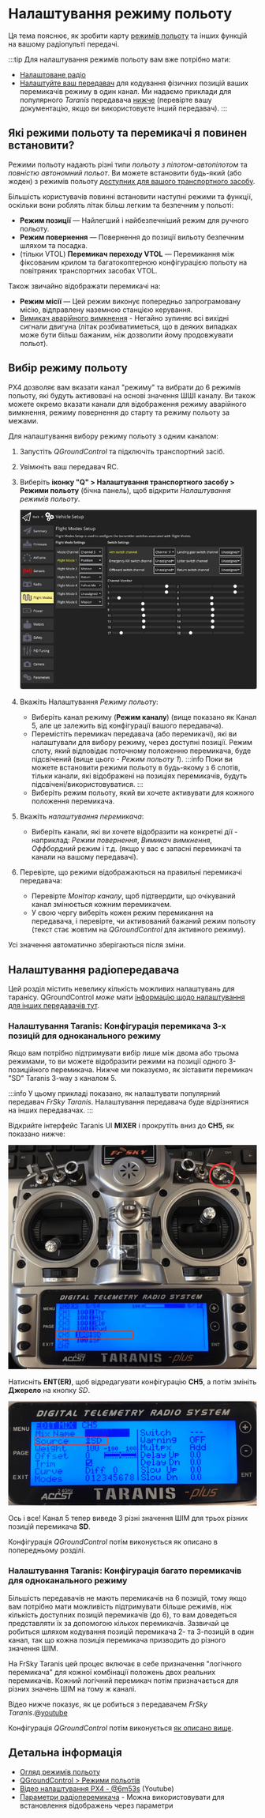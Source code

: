 # Налаштування режиму польоту

Ця тема пояснює, як зробити карту [режимів польоту](../getting_started/px4_basic_concepts.md#flight-modes) та інших функцій на вашому радіопульті передачі.

:::tip
Для налаштування режимів польоту вам вже потрібно мати:
- [Налаштоване радіо](../config/radio.md)
- [Налаштуйте ваш передавач](#rc-transmitter-setup) для кодування фізичних позицій ваших перемикачів режиму в один канал. Ми надаємо приклади для популярного *Taranis* передавача [нижче](#taranis-setup-3-way-switch-configuration-for-single-channel-mode) (перевірте вашу документацію, якщо ви використовуєте інший передавач). :::


## Які режими польоту та перемикачі я повинен встановити?

Режими польоту надають різні типи *польоту з пілотом-автопілотом* та *повністю автономний польот*. Ви можете встановити будь-який (або жоден) з режимів польоту [доступних для вашого транспортного засобу](../flight_modes/index.md#flight-modes).

Більшість користувачів повинні встановити наступні режими та функції, оскільки вони роблять літак більш легким та безпечним у польоті:

- **Режим позиції** — Найлегший і найбезпечніший режим для ручного польоту.
- **Режим повернення** — Повернення до позиції вильоту безпечним шляхом та посадка.
- (тільки VTOL) **Перемикач переходу VTOL** — Перемикання між фіксованим крилом та багатокоптерною конфігурацією польоту на повітряних транспортних засобах VTOL.

Також звичайно відображати перемикачі на:

- **Режим місії** — Цей режим виконує попередньо запрограмовану місію, відправлену наземною станцією керування.
- <a id="kill_switch"></a> [Вимикач аварійного вимкнення](../config/safety.md#kill-switch) - Негайно зупиняє всі вихідні сигнали двигуна (літак розбиватиметься, що в деяких випадках може бути більш бажаним, ніж дозволити йому продовжувати польот).

## Вибір режиму польоту

PX4 дозволяє вам вказати канал "режиму" та вибрати до 6 режимів польоту, які будуть активовані на основі значення ШШІ каналу. Ви також можете окремо вказати канали для відображення режиму аварійного вимкнення, режиму повернення до старту та режиму польоту за межами.

Для налаштування вибору режиму польоту з одним каналом:

1. Запустіть *QGroundControl* та підключіть транспортний засіб.
1. Увімкніть ваш передавач RC.
1. Виберіть **іконку "Q" >   Налаштування транспортного засобу >   Режими польоту** (бічна панель), щоб відкрити _Налаштування режимів польоту_.

   ![Flight modes single-channel](../../assets/qgc/setup/flight_modes/flight_modes_single_channel.jpg)

1. Вкажіть Налаштування *Режиму польоту*:
   * Виберіть канал режиму (**Режим каналу**) (вище показано як Канал 5, але це залежить від конфігурації вашого передавача).
   * Перемістіть перемикач передавача (або перемикачі), які ви налаштували для вибору режиму, через доступні позиції. Режим слоту, який відповідає поточному положенню перемикача, буде підсвічений (вище цього - *Режим польоту 1*). :::info
Поки ви можете встановити режими польоту в будь-якому з 6 слотів, тільки канали, які відображені на позиціях перемикачів, будуть підсвічені/використовуватися.
:::
   * Виберіть режим польоту, який ви хочете активувати для кожного положення перемикача.
1. Вкажіть *налаштування перемикача*:
   * Виберіть канали, які ви хочете відобразити на конкретні дії - наприклад: *Режим повернення*, *Вимикач вимкнення*, *Оффбордний* режим і т.д. (якщо у вас є запасні перемикачі та канали на вашому передавачі).

1. Перевірте, що режими відображаються на правильні перемикачі передавача:
   * Перевірте *Монітор каналу*, щоб підтвердити, що очікуваний канал змінюється кожним перемикачем.
   * У свою чергу виберіть кожен режим перемикання на передавача, і перевірте, чи активований бажаний режим польоту (текст стає жовтим на *QGroundControl* для активного режиму).

Усі значення автоматично зберігаються після зміни.

## Налаштування радіопередавача

Цей розділ містить невелику кількість можливих налаштувань для таранісу. QGroundControl _може_ мати [інформацію щодо налаштування для інших передавачів тут](https://docs.qgroundcontrol.com/master/en/qgc-user-guide/setup_view/flight_modes.html#transmitter-setup).


<a id="taranis_setup"></a>

### Налаштування Taranis: Конфігурація перемикача 3-х позицій для одноканального режиму

Якщо вам потрібно підтримувати вибір лише між двома або трьома режимами, то ви можете відобразити режими на позиції одного 3-позиційного перемикача. Нижче ми показуємо, як зіставити перемикач "SD" Taranis 3-way з каналом 5.

:::info У цьому прикладі показано, як налаштувати популярний передавач *FrSky Taranis*. Налаштування передавача буде відрізнятися на інших передавачах. :::

Відкрийте інтерфейс Taranis UI **MIXER** і прокрутіть вниз до **CH5**, як показано нижче:

![Taranis - Map channel to switch](../../assets/qgc/setup/flight_modes/single_channel_mode_selection_1.png)

Натисніть **ENT(ER)**, щоб відредагувати конфігурацію **CH5**, а потім змініть **Джерело** на кнопку *SD*.

![Taranis - Configure channel](../../assets/qgc/setup/flight_modes/single_channel_mode_selection_2.png)

Ось і все! Канал 5 тепер виведе 3 різні значення ШІМ для трьох різних позицій перемикача **SD**.

Конфігурація *QGroundControl* потім виконується як описано в попередньому розділі.


### Налаштування Taranis: Конфігурація багато перемикачів для одноканального режиму

Більшість передавачів не мають перемикачів на 6 позицій, тому якщо вам потрібно мати можливість підтримувати більше режимів, ніж кількість доступних позицій перемикачів (до 6), то вам доведеться представляти їх за допомогою кількох перемикачів. Зазвичай це робиться шляхом кодування позицій перемикача 2- та 3-позицій в один канал, так що кожна позиція перемикача призводить до різного значення ШІМ.

На FrSky Taranis цей процес включає в себе призначення "логічного перемикача" для кожної комбінації положень двох реальних перемикачів. Кожний логічний перемикач потім призначається для різних значень ШІМ на тому ж каналі.

Відео нижче показує, як це робиться з передавачем *FrSky Taranis*.<!-- \[youtube\](https://youtu.be/scqO7vbH2jo) Video has gone private and is no longer available --><!-- @\[youtube\](https://youtu.be/BNzeVGD8IZI?t=427) - video showing how to set the QGC side - at about 7mins and 3 secs -->@[youtube](https://youtu.be/TFEjEQZqdVA)

Конфігурація *QGroundControl* потім виконується [як описано вище](#flight-mode-selection).


## Детальна інформація

* [Огляд режимів польоту](../flight_modes/index.md)
* [QGroundControl > Режими польотів](https://docs.qgroundcontrol.com/master/en/qgc-user-guide/setup_view/flight_modes.html#px4-pro-flight-mode-setup)
* [Відео налаштування PX4 - @6m53s](https://youtu.be/91VGmdSlbo4?t=6m53s) (Youtube)
* [Параметри радіоперемикача](../advanced_config/parameter_reference.md#radio-switches) - Можна використовувати для встановлення відображень через параметри
